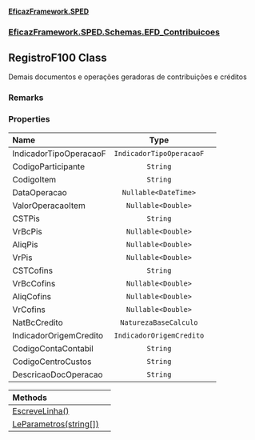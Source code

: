 #### [EficazFramework.SPED](EficazFrameworkSPED.md 'EficazFramework SPED')
### [EficazFramework.SPED.Schemas.EFD_Contribuicoes](EficazFramework.SPED.Schemas.EFD_Contribuicoes.md 'EficazFramework.SPED.Schemas.EFD_Contribuicoes')

## RegistroF100 Class

Demais documentos e operações geradoras de contribuições e créditos

### Remarks
### Properties

| Name | Type | |
| :--- | :---: | :--- |
| IndicadorTipoOperacaoF | `IndicadorTipoOperacaoF` |  |
| CodigoParticipante | `String` |  |
| CodigoItem | `String` |  |
| DataOperacao | `Nullable<DateTime>` |  |
| ValorOperacaoItem | `Nullable<Double>` |  |
| CSTPis | `String` |  |
| VrBcPis | `Nullable<Double>` |  |
| AliqPis | `Nullable<Double>` |  |
| VrPis | `Nullable<Double>` |  |
| CSTCofins | `String` |  |
| VrBcCofins | `Nullable<Double>` |  |
| AliqCofins | `Nullable<Double>` |  |
| VrCofins | `Nullable<Double>` |  |
| NatBcCredito | `NaturezaBaseCalculo` |  |
| IndicadorOrigemCredito | `IndicadorOrigemCredito` |  |
| CodigoContaContabil | `String` |  |
| CodigoCentroCustos | `String` |  |
| DescricaoDocOperacao | `String` |  |

| Methods | |
| :--- | :--- |
| [EscreveLinha()](EficazFramework.SPED.Schemas.EFD_Contribuicoes/RegistroF100/EscreveLinha().md 'EficazFramework.SPED.Schemas.EFD_Contribuicoes.RegistroF100.EscreveLinha()') | |
| [LeParametros(string[])](EficazFramework.SPED.Schemas.EFD_Contribuicoes/RegistroF100/LeParametros(string[]).md 'EficazFramework.SPED.Schemas.EFD_Contribuicoes.RegistroF100.LeParametros(string[])') | |
